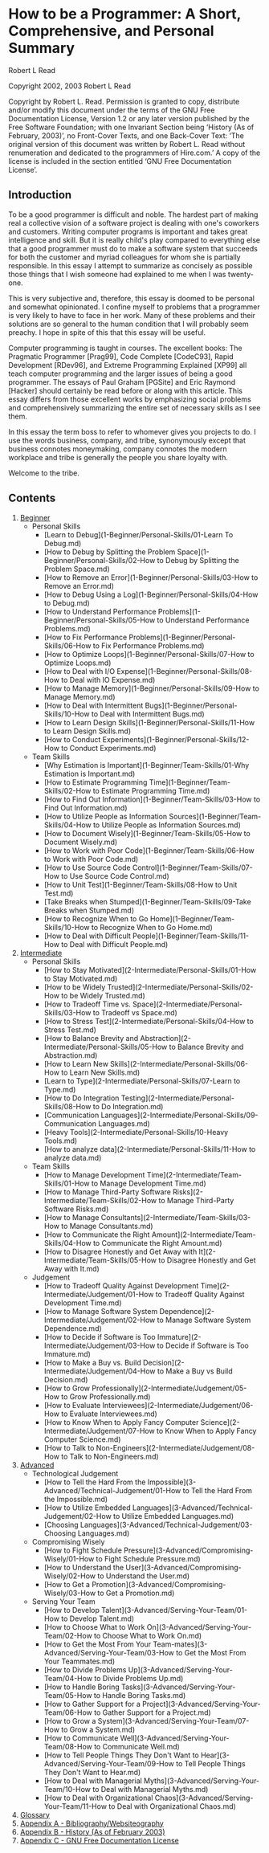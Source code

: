# How to be a Programmer: A Short, Comprehensive, and Personal Summary
Robert L Read

Copyright 2002, 2003 Robert L Read

Copyright by Robert L. Read. Permission is granted to copy, distribute and/or modify this document under the terms of the GNU Free Documentation License, Version 1.2 or any later version published by the Free Software Foundation; with one Invariant Section being ‘History (As of February, 2003)’, no Front-Cover Texts, and one Back-Cover Text: ‘The original version of this document was written by Robert L. Read without renumeration and dedicated to the programmers of Hire.com.’ A copy of the license is included in the section entitled ‘GNU Free Documentation License’.

## Introduction
To be a good programmer is difficult and noble. The hardest part of making real a collective vision of a software project is dealing with one's coworkers and customers. Writing computer programs is important and takes great intelligence and skill. But it is really child's play compared to everything else that a good programmer must do to make a software system that succeeds for both the customer and myriad colleagues for whom she is partially responsible. In this essay I attempt to summarize as concisely as possible those things that I wish someone had explained to me when I was twenty-one.

This is very subjective and, therefore, this essay is doomed to be personal and somewhat opinionated. I confine myself to problems that a programmer is very likely to have to face in her work. Many of these problems and their solutions are so general to the human condition that I will probably seem preachy. I hope in spite of this that this essay will be useful.

Computer programming is taught in courses. The excellent books: The Pragmatic Programmer [Prag99], Code Complete [CodeC93], Rapid Development [RDev96], and Extreme Programming Explained [XP99] all teach computer programming and the larger issues of being a good programmer. The essays of Paul Graham [PGSite] and Eric Raymond [Hacker] should certainly be read before or along with this article. This essay differs from those excellent works by emphasizing social problems and comprehensively summarizing the entire set of necessary skills as I see them.

In this essay the term boss to refer to whomever gives you projects to do. I use the words business, company, and tribe, synonymously except that business connotes moneymaking, company connotes the modern workplace and tribe is generally the people you share loyalty with.

Welcome to the tribe.

## Contents

1. [Beginner](1-Beginner)
	- Personal Skills
		- [Learn to Debug](1-Beginner/Personal-Skills/01-Learn To Debug.md)
		- [How to Debug by Splitting the Problem Space](1-Beginner/Personal-Skills/02-How to Debug by Splitting the Problem Space.md)
		- [How to Remove an Error](1-Beginner/Personal-Skills/03-How to Remove an Error.md)
		- [How to Debug Using a Log](1-Beginner/Personal-Skills/04-How to Debug.md)
		- [How to Understand Performance Problems](1-Beginner/Personal-Skills/05-How to Understand Performance Problems.md)
		- [How to Fix Performance Problems](1-Beginner/Personal-Skills/06-How to Fix Performance Problems.md)
		- [How to Optimize Loops](1-Beginner/Personal-Skills/07-How to Optimize Loops.md)
		- [How to Deal with I/O Expense](1-Beginner/Personal-Skills/08-How to Deal with IO Expense.md)
		- [How to Manage Memory](1-Beginner/Personal-Skills/09-How to Manage Memory.md)
		- [How to Deal with Intermittent Bugs](1-Beginner/Personal-Skills/10-How to Deal with Intermittent Bugs.md)
		- [How to Learn Design Skills](1-Beginner/Personal-Skills/11-How to Learn Design Skills.md)
		- [How to Conduct Experiments](1-Beginner/Personal-Skills/12-How to Conduct Experiments.md) 
	- Team Skills
		- [Why Estimation is Important](1-Beginner/Team-Skills/01-Why Estimation is Important.md)
		- [How to Estimate Programming Time](1-Beginner/Team-Skills/02-How to Estimate Programming Time.md)
		- [How to Find Out Information](1-Beginner/Team-Skills/03-How to Find Out Information.md)
		- [How to Utilize People as Information Sources](1-Beginner/Team-Skills/04-How to Utilize People as Information Sources.md)
		- [How to Document Wisely](1-Beginner/Team-Skills/05-How to Document Wisely.md)
		- [How to Work with Poor Code](1-Beginner/Team-Skills/06-How to Work with Poor Code.md)
		- [How to Use Source Code Control](1-Beginner/Team-Skills/07-How to Use Source Code Control.md)
		- [How to Unit Test](1-Beginner/Team-Skills/08-How to Unit Test.md)
		- [Take Breaks when Stumped](1-Beginner/Team-Skills/09-Take Breaks when Stumped.md)
		- [How to Recognize When to Go Home](1-Beginner/Team-Skills/10-How to Recognize When to Go Home.md)
		- [How to Deal with Difficult People](1-Beginner/Team-Skills/11-How to Deal with Difficult People.md)
2. [Intermediate](2-Intermediate)
	- Personal Skills
		- [How to Stay Motivated](2-Intermediate/Personal-Skills/01-How to Stay Motivated.md)
		- [How to be Widely Trusted](2-Intermediate/Personal-Skills/02-How to be Widely Trusted.md)
		- [How to Tradeoff Time vs. Space](2-Intermediate/Personal-Skills/03-How to Tradeoff vs Space.md)
		- [How to Stress Test](2-Intermediate/Personal-Skills/04-How to Stress Test.md)
		- [How to Balance Brevity and Abstraction](2-Intermediate/Personal-Skills/05-How to Balance Brevity and Abstraction.md)
		- [How to Learn New Skills](2-Intermediate/Personal-Skills/06-How to Learn New Skills.md)
		- [Learn to Type](2-Intermediate/Personal-Skills/07-Learn to Type.md)
		- [How to Do Integration Testing](2-Intermediate/Personal-Skills/08-How to Do Integration.md)
		- [Communication Languages](2-Intermediate/Personal-Skills/09-Communication Languages.md)
		- [Heavy Tools](2-Intermediate/Personal-Skills/10-Heavy Tools.md)
		- [How to analyze data](2-Intermediate/Personal-Skills/11-How to analyze data.md)
	- Team Skills
		- [How to Manage Development Time](2-Intermediate/Team-Skills/01-How to Manage Development Time.md)
		- [How to Manage Third-Party Software Risks](2-Intermediate/Team-Skills/02-How to Manage Third-Party Software Risks.md)
		- [How to Manage Consultants](2-Intermediate/Team-Skills/03-How to Manage Consultants.md)
		- [How to Communicate the Right Amount](2-Intermediate/Team-Skills/04-How to Communicate the Right Amount.md)
		- [How to Disagree Honestly and Get Away with It](2-Intermediate/Team-Skills/05-How to Disagree Honestly and Get Away with It.md)
	- Judgement
		- [How to Tradeoff Quality Against Development Time](2-Intermediate/Judgement/01-How to Tradeoff Quality Against Development Time.md)
		- [How to Manage Software System Dependence](2-Intermediate/Judgement/02-How to Manage Software System Dependence.md)
		- [How to Decide if Software is Too Immature](2-Intermediate/Judgement/03-How to Decide if Software is Too Immature.md)
		- [How to Make a Buy vs. Build Decision](2-Intermediate/Judgement/04-How to Make a Buy vs Build Decision.md)
		- [How to Grow Professionally](2-Intermediate/Judgement/05-How to Grow Professionally.md)
		- [How to Evaluate Interviewees](2-Intermediate/Judgement/06-How to Evaluate Interviewees.md)
		- [How to Know When to Apply Fancy Computer Science](2-Intermediate/Judgement/07-How to Know When to Apply Fancy Computer Science.md)
		- [How to Talk to Non-Engineers](2-Intermediate/Judgement/08-How to Talk to Non-Engineers.md)
3. [Advanced](3-Advanced)
	- Technological Judgement
        - [How to Tell the Hard From the Impossible](3-Advanced/Technical-Judgement/01-How to Tell the Hard From the Impossible.md)
        - [How to Utilize Embedded Languages](3-Advanced/Technical-Judgement/02-How to Utilize Embedded Languages.md)
        - [Choosing Languages](3-Advanced/Technical-Judgement/03-Choosing Languages.md)
    - Compromising Wisely
        - [How to Fight Schedule Pressure](3-Advanced/Compromising-Wisely/01-How to Fight Schedule Pressure.md)
        - [How to Understand the User](3-Advanced/Compromising-Wisely/02-How to Understand the User.md)
        - [How to Get a Promotion](3-Advanced/Compromising-Wisely/03-How to Get a Promotion.md)
    - Serving Your Team
        - [How to Develop Talent](3-Advanced/Serving-Your-Team/01-How to Develop Talent.md)
        - [How to Choose What to Work On](3-Advanced/Serving-Your-Team/02-How to Choose What to Work On.md)
        - [How to Get the Most From Your Team-mates](3-Advanced/Serving-Your-Team/03-How to Get the Most From Your Teammates.md)
        - [How to Divide Problems Up](3-Advanced/Serving-Your-Team/04-How to Divide Problems Up.md)
        - [How to Handle Boring Tasks](3-Advanced/Serving-Your-Team/05-How to Handle Boring Tasks.md)
        - [How to Gather Support for a Project](3-Advanced/Serving-Your-Team/06-How to Gather Support for a Project.md)
        - [How to Grow a System](3-Advanced/Serving-Your-Team/07-How to Grow a System.md)
        - [How to Communicate Well](3-Advanced/Serving-Your-Team/08-How to Communicate Well.md)
        - [How to Tell People Things They Don't Want to Hear](3-Advanced/Serving-Your-Team/09-How to Tell People Things They Don't Want to Hear.md)
        - [How to Deal with Managerial Myths](3-Advanced/Serving-Your-Team/10-How to Deal with Managerial Myths.md)
        - [How to Deal with Organizational Chaos](3-Advanced/Serving-Your-Team/11-How to Deal with Organizational Chaos.md)
4. [Glossary](4-Glossary.md)
5. [Appendix A - Bibliography/Websiteography](5-Bibliography.md)
6. [Appendix B - History (As of February 2003)](6-History.md)
7. [Appendix C - GNU Free Documentation License](LICENSE)
